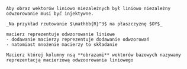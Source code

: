 ```{tip}
Aby obraz wektorów liniowo niezależnych był liniowo niezależny
odwzorowanie musi być injektywne.

_Na przykład rzutowanie $\mathbb{R}^3$ na płaszczyznę $OY$_
```

```{note}
macierz reprezentuje odwzorowanie liniowe
- dodawanie macierzy reprezentuje dodawanie odwzorowań
- natomiast mnożenie macierzy to składanie
```

``` {admonition} Reprezencacja macierzowa odwzorowań liniowych
Macierz której kolumny nsą **obrazami** wektorów bazowych nazywamy
reprezentacją macierzową odwzoorowania liniowego
```
